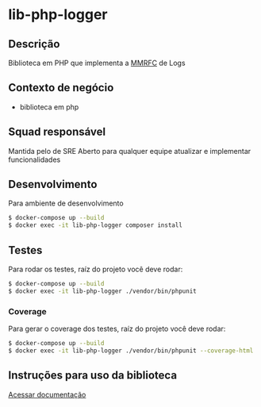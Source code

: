 # lib-php-logger

## Descrição
Biblioteca em PHP que implementa a [MMRFC](https://madeiramadeira.atlassian.net/wiki/spaces/S/pages/2317942893/MMRFC+1+-+Log) de Logs

## Contexto de negócio
- biblioteca em php

## Squad responsável
Mantida pelo de SRE
Aberto para qualquer equipe atualizar e implementar funcionalidades

## Desenvolvimento
Para ambiente de desenvolvimento

```bash
$ docker-compose up --build
$ docker exec -it lib-php-logger composer install
```

## Testes
Para rodar os testes, raíz do projeto você deve rodar:

```bash
$ docker-compose up --build
$ docker exec -it lib-php-logger ./vendor/bin/phpunit
```

### Coverage 
Para gerar o coverage dos testes, raíz do projeto você deve rodar:

```bash
$ docker-compose up --build
$ docker exec -it lib-php-logger ./vendor/bin/phpunit --coverage-html ./reports
```

## Instruções para uso da biblioteca

[Acessar documentação](./docs/README.md)
 

